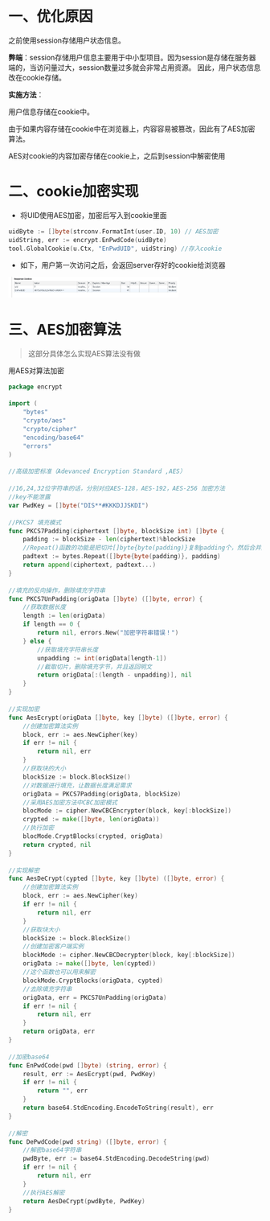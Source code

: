 



# 一、优化原因

之前使用session存储用户状态信息。

**弊端**：session存储用户信息主要用于中小型项目。因为session是存储在服务器端的，当访问量过大，session数量过多就会非常占用资源。 因此，用户状态信息改在cookie存储。

**实施方法**：

用户信息存储在cookie中。

由于如果内容存储在cookie中在浏览器上，内容容易被篡改，因此有了AES加密算法。

AES对cookie的内容加密存储在cookie上，之后到session中解密使用



# 二、cookie加密实现

- 将UID使用AES加密，加密后写入到cookie里面

```go
uidByte := []byte(strconv.FormatInt(user.ID, 10) // AES加密
uidString, err := encrypt.EnPwdCode(uidByte)
tool.GlobalCookie(u.Ctx, "EnPwdUID", uidString) //存入cookie
```

- 如下，用户第一次访问之后，会返回server存好的cookie给浏览器

<img src="pic/ASE加密.assets/image-20221029193026792.png" alt="image-20221029193026792" style="zoom:33%;" />





# 三、AES加密算法

> 这部分具体怎么实现AES算法没有做

用AES对算法加密

```go
package encrypt

import (
	"bytes"
	"crypto/aes"
	"crypto/cipher"
	"encoding/base64"
	"errors"
)

//高级加密标准（Adevanced Encryption Standard ,AES）

//16,24,32位字符串的话，分别对应AES-128，AES-192，AES-256 加密方法
//key不能泄露
var PwdKey = []byte("DIS**#KKKDJJSKDI")

//PKCS7 填充模式
func PKCS7Padding(ciphertext []byte, blockSize int) []byte {
	padding := blockSize - len(ciphertext)%blockSize
	//Repeat()函数的功能是把切片[]byte{byte(padding)}复制padding个，然后合并成新的字节切片返回
	padtext := bytes.Repeat([]byte{byte(padding)}, padding)
	return append(ciphertext, padtext...)
}

//填充的反向操作，删除填充字符串
func PKCS7UnPadding(origData []byte) ([]byte, error) {
	//获取数据长度
	length := len(origData)
	if length == 0 {
		return nil, errors.New("加密字符串错误！")
	} else {
		//获取填充字符串长度
		unpadding := int(origData[length-1])
		//截取切片，删除填充字节，并且返回明文
		return origData[:(length - unpadding)], nil
	}
}

//实现加密
func AesEcrypt(origData []byte, key []byte) ([]byte, error) {
	//创建加密算法实例
	block, err := aes.NewCipher(key)
	if err != nil {
		return nil, err
	}
	//获取块的大小
	blockSize := block.BlockSize()
	//对数据进行填充，让数据长度满足需求
	origData = PKCS7Padding(origData, blockSize)
	//采用AES加密方法中CBC加密模式
	blocMode := cipher.NewCBCEncrypter(block, key[:blockSize])
	crypted := make([]byte, len(origData))
	//执行加密
	blocMode.CryptBlocks(crypted, origData)
	return crypted, nil
}

//实现解密
func AesDeCrypt(cypted []byte, key []byte) ([]byte, error) {
	//创建加密算法实例
	block, err := aes.NewCipher(key)
	if err != nil {
		return nil, err
	}
	//获取块大小
	blockSize := block.BlockSize()
	//创建加密客户端实例
	blockMode := cipher.NewCBCDecrypter(block, key[:blockSize])
	origData := make([]byte, len(cypted))
	//这个函数也可以用来解密
	blockMode.CryptBlocks(origData, cypted)
	//去除填充字符串
	origData, err = PKCS7UnPadding(origData)
	if err != nil {
		return nil, err
	}
	return origData, err
}

//加密base64
func EnPwdCode(pwd []byte) (string, error) {
	result, err := AesEcrypt(pwd, PwdKey)
	if err != nil {
		return "", err
	}
	return base64.StdEncoding.EncodeToString(result), err
}

//解密
func DePwdCode(pwd string) ([]byte, error) {
	//解密base64字符串
	pwdByte, err := base64.StdEncoding.DecodeString(pwd)
	if err != nil {
		return nil, err
	}
	//执行AES解密
	return AesDeCrypt(pwdByte, PwdKey)
}
```

